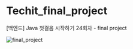 # Techit_final_project
[백엔드] Java 첫걸음 시작하기 24회차 - final project


![final_project](https://github.com/jini814/Techit_final_project/assets/129928574/83bafb7a-d0ed-4394-89dd-fe85ab32b953)
